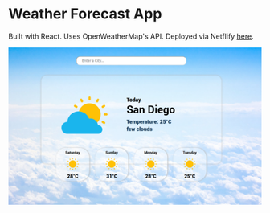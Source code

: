 # Weather Forecast App

Built with React. Uses OpenWeatherMap's API. Deployed via Netflify [here](https://edivya-weather-app.netlify.app/).

![screenshot of the app](https://github.com/edivya/weather/blob/master/src/images/screenshot.png)

